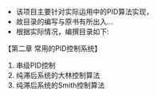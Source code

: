 
* 该项目主要针对实际运用中的PID算法实现，
* 故目录的编写与原书有所出入...
* 根据实际情况，编撰目录如下:

【第二章 常用的PID控制系统】

1. 串级PID控制
2. 纯滞后系统的大林控制算法
3. 纯滞后系统的Smith控制算法
